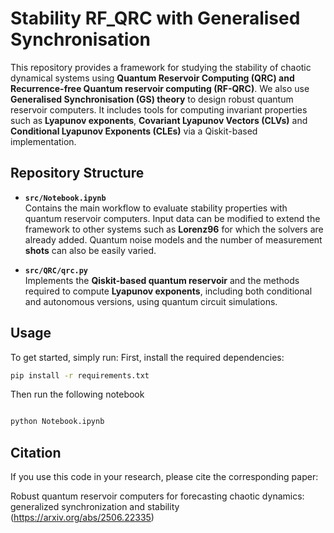 # Stability RF_QRC with Generalised Synchronisation

This repository provides a framework for studying the stability of chaotic dynamical systems using **Quantum Reservoir Computing (QRC) and Recurrence-free Quantum reservoir computing (RF-QRC)**. We also use **Generalised Synchronisation (GS) theory** to design robust quantum reservoir computers. It includes tools for computing invariant properties such as **Lyapunov exponents**, **Covariant Lyapunov Vectors (CLVs)** and **Conditional Lyapunov Exponents (CLEs)** via a Qiskit-based implementation.
## Repository Structure

- **`src/Notebook.ipynb`**  
  Contains the main workflow to evaluate stability properties with quantum reservoir computers. Input data can be modified to extend the framework to other systems such as **Lorenz96** for which the solvers are already added. Quantum noise models and the number of measurement **shots** can also be easily varied.

- **`src/QRC/qrc.py`**  
  Implements the **Qiskit-based quantum reservoir** and the methods required to compute **Lyapunov exponents**, including both conditional and autonomous versions, using quantum circuit simulations.

## Usage

To get started, simply run:
First, install the required dependencies:
```bash
pip install -r requirements.txt
```
Then run the following notebook
```bash

python Notebook.ipynb
```

## Citation
If you use this code in your research, please cite the corresponding paper:

Robust quantum reservoir computers for forecasting chaotic dynamics: generalized synchronization and stability (https://arxiv.org/abs/2506.22335)


